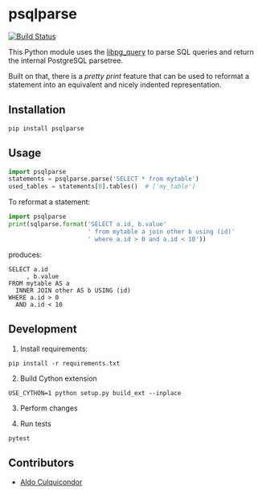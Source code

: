 psqlparse
=========
[![Build Status](https://travis-ci.org/alculquicondor/psqlparse.svg?branch=master)](https://travis-ci.org/alculquicondor/psqlparse)

This Python module uses the [libpg\_query](https://github.com/lfittl/libpg_query) to parse SQL
queries and return the internal PostgreSQL parsetree.

Built on that, there is a _pretty print_ feature that can be used to reformat a statement into
an equivalent and nicely indented representation.

Installation
------------

```shell
pip install psqlparse
```

Usage
-----

```python
import psqlparse
statements = psqlparse.parse('SELECT * from mytable')
used_tables = statements[0].tables()  # ['my_table']
```

To reformat a statement:

```python
import psqlparse
print(sqlparse.format('SELECT a.id, b.value'
                      ' from mytable a join other b using (id)'
                      ' where a.id > 0 and a.id < 10'))
```

produces:

```
SELECT a.id
     , b.value
FROM mytable AS a
  INNER JOIN other AS b USING (id)
WHERE a.id > 0
  AND a.id < 10
```

Development
-----------

1. Install requirements:

```shell
pip install -r requirements.txt
```

2. Build Cython extension

```shell
USE_CYTHON=1 python setup.py build_ext --inplace
```

3. Perform changes

4. Run tests

```shell
pytest
```

Contributors
------------

- [Aldo Culquicondor](https://github.com/alculquicondor/)
